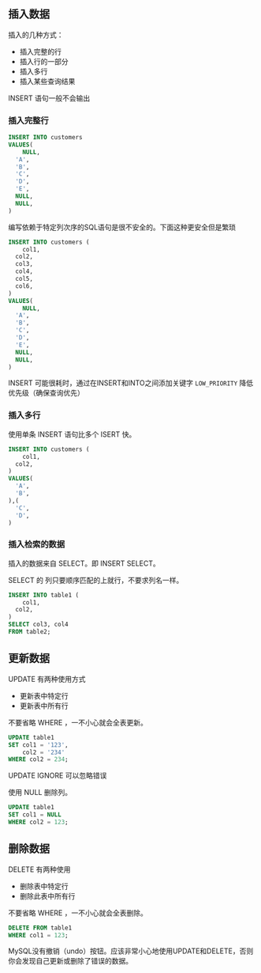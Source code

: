 ## 插入数据

插入的几种方式：

- 插入完整的行
- 插入行的一部分
- 插入多行
- 插入某些查询结果



INSERT 语句一般不会输出

### 插入完整行

```sql
INSERT INTO customers
VALUES(
	NULL,
  'A',
  'B',
  'C',
  'D',
  'E',
  NULL,
  NULL,
)
```

编写依赖于特定列次序的SQL语句是很不安全的。下面这种更安全但是繁琐

```sql
INSERT INTO customers (
	col1,
  col2,
  col3,
  col4,
  col5,
  col6,
)
VALUES(
	NULL,
  'A',
  'B',
  'C',
  'D',
  'E',
  NULL,
  NULL,
)
```



INSERT 可能很耗时，通过在INSERT和INTO之间添加关键字 `LOW_PRIORITY` 降低优先级（确保查询优先）

### 插入多行

使用单条 INSERT 语句比多个 ISERT 快。

```sql
INSERT INTO customers (
	col1,
  col2,
)
VALUES(
  'A',
  'B',
),(
  'C',
  'D',
)
```

### 插入检索的数据

插入的数据来自 SELECT。即 INSERT SELECT。

SELECT 的 列只要顺序匹配的上就行，不要求列名一样。

```sql
INSERT INTO table1 (
	col1,
  col2,
)
SELECT col3, col4
FROM table2;
```

## 更新数据

UPDATE 有两种使用方式

- 更新表中特定行
- 更新表中所有行

不要省略 WHERE ，一不小心就会全表更新。



```sql
UPDATE table1
SET col1 = '123',
	col2 = '234'
WHERE col2 = 234;
```

UPDATE IGNORE 可以忽略错误



使用 NULL 删除列。

```sql
UPDATE table1
SET col1 = NULL
WHERE col2 = 123;
```

## 删除数据

DELETE 有两种使用

- 删除表中特定行
- 删除此表中所有行

不要省略 WHERE ，一不小心就会全表删除。



```sql
DELETE FROM table1
WHERE col1 = 123;
```



MySQL没有撤销（undo）按钮。应该非常小心地使用UPDATE和DELETE，否则你会发现自己更新或删除了错误的数据。